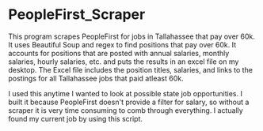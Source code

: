 # PeopleFirst_Scraper
This program scrapes PeopleFirst for jobs in Tallahassee that pay over 60k. It uses Beautiful Soup and regex to find positions that pay over 60k. It accounts for positions that are posted with annual salaries, monthly salaries, hourly salaries, etc. and puts the results in an excel file on my desktop. The Excel file includes the position titles, salaries, and links to the postings for all Tallahassee jobs that paid atleast 60k. 

I used this anytime I wanted to look at possible state job opportunities. I built it because PeopleFirst doesn't provide a filter for salary, so without a scraper it is very time consuming to comb through everything. I actually found my current job by using this script.
